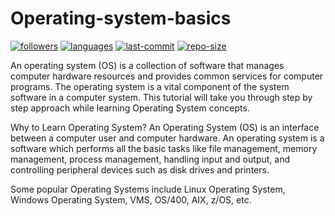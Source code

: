 # Operating-system-basics
[![followers](https://img.shields.io/github/followers/VrajGohil?label=Follow&style=social  
)](https://github.com/VrajGohil/Operating-system-basics/blob/master/README.md) [![languages](https://img.shields.io/github/languages/top/VrajGohil/Operating-system-basics)](https://github.com/VrajGohil/Operating-system-basics/blob/master/README.md) [![last-commit](
https://img.shields.io/github/last-commit/VrajGohil/Operating-system-basics?style=plastic  
)](https://github.com/VrajGohil/Operating-system-basics/blob/master/README.md) [![repo-size](
https://img.shields.io/github/repo-size/VrajGohil/Operating-system-basics  
)](https://github.com/VrajGohil/Operating-system-basics/blob/master/README.md)

An operating system (OS) is a collection of software that manages computer hardware resources and provides common services for computer programs. The operating system is a vital component of the system software in a computer system. This tutorial will take you through step by step approach while learning Operating System concepts.

Why to Learn Operating System?
An Operating System (OS) is an interface between a computer user and computer hardware. An operating system is a software which performs all the basic tasks like file management, memory management, process management, handling input and output, and controlling peripheral devices such as disk drives and printers.

Some popular Operating Systems include Linux Operating System, Windows Operating System, VMS, OS/400, AIX, z/OS, etc.
